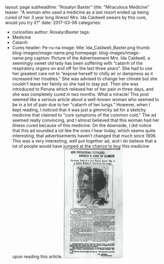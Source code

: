 layout: page
subheadline: "Rosalyn Baxter"
title: "Miraculous Medicine"
teaser: "A woman who used a medicine as a last resort ended up being cured of her 3 year long illness! Mrs. Ida Caldwell swears by this cure, would you try it?"
date: 2017-03-06
categories:
  - curiosities
author: RosalynBaxter
tags:
  - Medicine
  - Catarrh
  - Cures
header: Pe-ru-na
image:
  title: Ida_Caldwell_Baxter.png
  thumb: blog-images/image-name.png
  homepage: blog-images/image-name.png
  caption: Picture of the Advertisement
Mrs. Ida Caldwell, a seemingly sweet old lady has been suffering with “catarrh of the respiratory organs on and off for the last three years”. She had to use her greatest care not to “expose herself to chilly air or dampness as it increased her troubles.” She was advised to change her climate but she couldn’t leave her family so she had to stay put. Then she was introduced to Peruna which relieved her of her pain in three days, and she was completely cured in two months. What a miracle! This post seemed like a serious article about a well-known woman who seemed to be in a lot of pain due to her "catarrh of her lungs." However, when I kept reading, I noticed that it was just a gimmicky ad for a sketchy medicine that claimed to "cure symptoms of the common cold." The ad seemed really convincing, and I almost believed that this woman had her illness cured because of this medicine. On the downside, I did notice that this ad sounded a lot like the ones I hear today, which seems quite interesting, that advertisements haven’t changed that much since 1906. This was a very interesting, well put together ad, and I do believe that a lot of people would have jumped at the chance to buy this medicine upon reading this article.
![image](Ida_Caldwell_Baxter.png)
